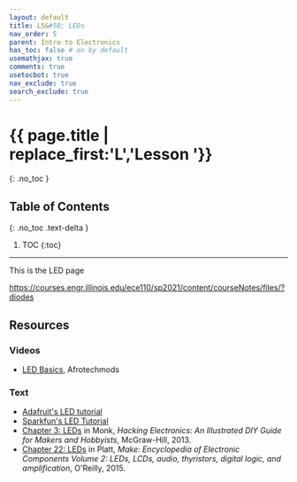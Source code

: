 ```yaml
---
layout: default
title: L5&#58; LEDs
nav_order: 5
parent: Intro to Electronics
has_toc: false # on by default
usemathjax: true
comments: true
usetocbot: true
nav_exclude: true
search_exclude: true
---
```

# {{ page.title | replace_first:'L','Lesson '}}
{: .no_toc }

## Table of Contents
{: .no_toc .text-delta }

1. TOC
{:toc}
---
This is the LED page

https://courses.engr.illinois.edu/ece110/sp2021/content/courseNotes/files/?diodes

## Resources

### Videos
- [LED Basics](https://youtu.be/Yo6JI_bzUzo), Afrotechmods

### Text

- [Adafruit's LED tutorial](https://learn.adafruit.com/all-about-leds)
- [Sparkfun's LED Tutorial](https://learn.sparkfun.com/tutorials/light-emitting-diodes-leds/all)
- [Chapter 3: LEDs](https://learning.oreilly.com/library/view/hacking-electronics-an/9780071802369/ch04.html#ch4) in Monk, *Hacking Electronics: An Illustrated DIY Guide for Makers and Hobbyists*, McGraw-Hill, 2013.
- [Chapter 22: LEDs](https://learning.oreilly.com/library/view/encyclopedia-of-electronic/9781449334178/ch22.html#SECTION_LED_INDICATOR) in Platt, *Make: Encyclopedia of Electronic Components Volume 2: LEDs, LCDs, audio, thyristors, digital logic, and amplification*, O'Reilly, 2015.
